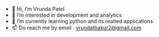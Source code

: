 - 👋 Hi, I’m Vrunda Patel
- 👀 I’m interested in development and analytics
- 🌱 I’m currently learning python and its realted applications 
- 📫 Do reach me by email : vrundathakur2@gmail.com

<!---
vrundathakur2/vrundathakur2 is a ✨ special ✨ repository because its `README.md` (this file) appears on your GitHub profile.
You can click the Preview link to take a look at your changes.
--->
